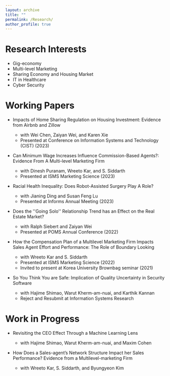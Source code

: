 ```yaml
---
layout: archive
title: ""
permalink: /Research/
author_profile: true
---
```




Research Interests 
======
* Gig-economy
* Multi-level Marketing
* Sharing Economy and Housing Market
* IT in Healthcare
* Cyber Security

Working Papers
======
* Impacts of Home Sharing Regulation on Housing Investment: Evidence from Airbnb and Zillow
  * with Wei Chen, Zaiyan Wei, and Karen Xie
  * Presented at Conference on Information Systems and Technology (CIST) (2023)

* Can Minimum Wage Increases Influence Commission-Based Agents?: Evidence From A Multi-level Marketing Firm
  * with Dinesh Puranam, Wreeto Kar, and S. Siddarth
  * Presented at ISMS Marketing Science (2023)

* Racial Health Inequality: Does Robot-Assisted Surgery Play A Role?
  * with Jianing Ding and Susan Feng Lu 
  * Presented at Informs Annual Meeting (2023)

* Does the ''Going Solo'' Relationship Trend has an Effect on the Real Estate Market?
  * with Ralph Siebert and Zaiyan Wei
  * Presented at POMS Annual Conference (2022)
    
* How the Compensation Plan of a Multilevel Marketing Firm Impacts Sales Agent Effort and Performance: The Role of Boundary Looking  
  * with Wreeto Kar and S. Siddarth
  * Presented at ISMS Marketing Science (2022)
  * Invited to present at Korea University Brownbag seminar (2021)
 
* So You Think You are Safe: Implication of Quality Uncertainty in Security Software
  * with Hajime Shimao, Warut Kherm-am-nuai, and Karthik Kannan
  * Reject and Resubmit at Information Systems Research


Work in Progress
====== 
* Revisiting the CEO Effect Through a Machine Learning Lens
  * with Hajime Shimao, Warut Kherm-am-nuai, and Maxim Cohen
 
* How Does a Sales-agent’s Network Structure Impact her Sales Performance? Evidence from a Multilevel-marketing Firm  
  * with Wreeto Kar, S. Siddarth, and Byungyeon Kim
